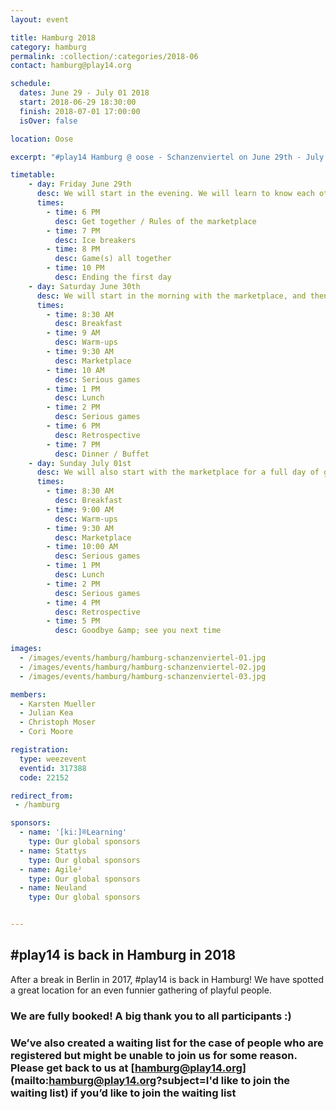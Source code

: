 ```yaml
---
layout: event

title: Hamburg 2018
category: hamburg
permalink: :collection/:categories/2018-06
contact: hamburg@play14.org

schedule:
  dates: June 29 - July 01 2018
  start: 2018-06-29 18:30:00
  finish: 2018-07-01 17:00:00
  isOver: false

location: Oose

excerpt: "#play14 Hamburg @ oose - Schanzenviertel on June 29th - July 1st 2018"

timetable:
    - day: Friday June 29th
      desc: We will start in the evening. We will learn to know each other and share a nice dinner all together. All times are approximated.
      times:
        - time: 6 PM
          desc: Get together / Rules of the marketplace
        - time: 7 PM
          desc: Ice breakers
        - time: 8 PM
          desc: Game(s) all together
        - time: 10 PM
          desc: Ending the first day
    - day: Saturday June 30th
      desc: We will start in the morning with the marketplace, and then we will play games all day long. All times are approximated.
      times:
        - time: 8:30 AM
          desc: Breakfast
        - time: 9 AM
          desc: Warm-ups
        - time: 9:30 AM
          desc: Marketplace
        - time: 10 AM
          desc: Serious games
        - time: 1 PM
          desc: Lunch
        - time: 2 PM
          desc: Serious games
        - time: 6 PM
          desc: Retrospective
        - time: 7 PM
          desc: Dinner / Buffet
    - day: Sunday July 01st
      desc: We will also start with the marketplace for a full day of games. Whoever needs to catch a plane can leave earlier. All times are approximated.
      times:
        - time: 8:30 AM
          desc: Breakfast
        - time: 9:00 AM
          desc: Warm-ups
        - time: 9:30 AM
          desc: Marketplace
        - time: 10:00 AM
          desc: Serious games
        - time: 1 PM
          desc: Lunch
        - time: 2 PM
          desc: Serious games
        - time: 4 PM
          desc: Retrospective
        - time: 5 PM
          desc: Goodbye &amp; see you next time

images:
  - /images/events/hamburg/hamburg-schanzenviertel-01.jpg
  - /images/events/hamburg/hamburg-schanzenviertel-02.jpg
  - /images/events/hamburg/hamburg-schanzenviertel-03.jpg

members:
  - Karsten Mueller
  - Julian Kea
  - Christoph Moser
  - Cori Moore

registration: 
  type: weezevent
  eventid: 317388
  code: 22152

redirect_from:
 - /hamburg

sponsors:
  - name: '[ki:]®Learning'
    type: Our global sponsors
  - name: Stattys
    type: Our global sponsors
  - name: Agile²
    type: Our global sponsors
  - name: Neuland
    type: Our global sponsors


---
```


## #play14 is back in Hamburg in 2018

After a break in Berlin in 2017, #play14 is back in Hamburg!
We have spotted a great location for an even funnier gathering of playful people.

### We are fully booked! A big thank you to all participants :) 
### We’ve also created a waiting list for the case of people who are registered but might be unable to join us for some reason. Please get back to us at [hamburg@play14.org](mailto:hamburg@play14.org?subject=I'd like to join the waiting list) if you’d like to join the waiting list
